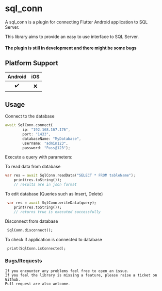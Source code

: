 # sql_conn

A sql_conn is a plugin for connecting Flutter Android application to SQL Server.

This library aims to provide an easy to use interface to SQL Server.

#### The plugin is still in development and there might be some bugs

## Platform Support

| Android | iOS |
| :-----: | :-: |
|   ✔️    | ❌️  |

## Usage

Connect to the database

```dart
await SqlConn.connect(
        ip: "192.168.167.176",
        port: "1433",
        databaseName: "MyDatabase",
        username: "admin123",
        password: "Pass@123");
```

Execute a query with parameters:

To read data from database
```dart
var res = await SqlConn.readData("SELECT * FROM tableName");
    print(res.toString());
    // results are in json format
```


To edit database (Queries such as Insert, Delete)
```dart
 var res = await SqlConn.writeData(query);
    print(res.toString());
    // returns true is executed successfully
```

Disconnect from database
```dart
 SqlConn.disconnect();
```

To check if application is connected to database
```dart
 print(SqlConn.isConnected);
```

### Bugs/Requests
    If you encounter any problems feel free to open an issue.
    If you feel the library is missing a feature, please raise a ticket on Github.
    Pull request are also welcome.